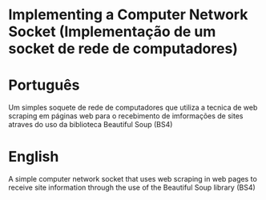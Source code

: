  # Implementing a Computer Network Socket (Implementação de um socket de rede de computadores)
 
 # Português
Um simples soquete de rede de computadores que utiliza a tecnica de web scraping em páginas web para o recebimento de imformações de sites atraves do uso da biblioteca Beautiful Soup (BS4)
 # English
A simple computer network socket that uses web scraping in web pages to receive site information through the use of the Beautiful Soup library (BS4)
